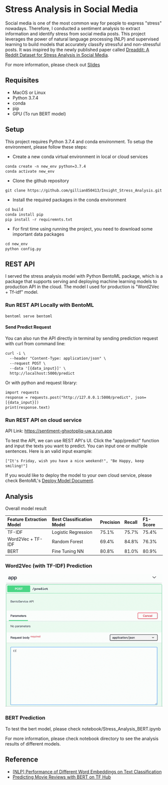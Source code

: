 # Stress Analysis in Social Media 
Social media is one of the most common way for people to express "stress" nowadays. Therefore, I conducted a sentiment 
analysis to extract information and identify stress from social media posts. This project leverages the power of 
natural language processing (NLP) and supervised learning to build models that accurately classify stressful and 
non-stressful posts. It was inspired by the newly published paper called
[Dreaddit: A Reddit Dataset for Stress Analysis in Social Media](https://arxiv.org/abs/1911.00133).

For more information, please check out [Slides](bit.ly/37WNKbu)

## Requisites
- MacOS or Linux
- Python 3.7.4
- conda 
- pip
- GPU (To run BERT model)

## Setup
This project requires Python 3.7.4 and conda environment. To setup the environment, please follow these steps:

- Create a new conda virtual environment in local or cloud services
```
conda create -n new_env python=3.7.4 
conda activate new_env 
```
- Clone the github repository
```
git clone https://github.com/gillian850413/Insight_Stress_Analysis.git
```
- Install the required packages in the conda environment
```
cd build
conda install pip
pip install -r requiremnts.txt
```
- For first time using running the project, you need to download some important data packages
```
cd new_env
python config.py
```

## REST API
I served the stress analysis model with Python BentoML package, which is a package that supports serving and 
deploying machine learning models to production API in the cloud. The model I used for production is 
"Word2Vec + Tf-idf" model. 

### Run REST API Locally with BentoML
```
bentoml serve bentoml
```

#### Send Predict Request
You can also run the API directly in terminal by sending prediction request with curl from command line:
```
curl -i \
  --header "Content-Type: application/json" \
  --request POST \
  --data '[{data_input}]' \
  http://localhost:5000/predict
```
Or with python and request library:
```
import requests
response = requests.post("http://127.0.0.1:5000/predict", json=[{data_input}])
print(response.text)
```

### Run REST API on cloud service
API Link: https://sentiment-ghxotopljq-uw.a.run.app

To test the API, we can use REST API's UI. Click the  "app/predict" function and input the texts you want to predict. 
You can input one or multiple sentences. Here is an valid input example:
```
["It's Friday, wish you have a nice weekend!", "Be Happy, keep smiling!"]
```


If you would like to deploy the model to your own cloud service, please check BentoML's 
[Deploy Model Document](https://docs.bentoml.org/en/latest/deployment/index.html).


## Analysis

Overall model result

| Feature Extraction Model | Best Classification Model | Precision | Recall | F1-Score |
| :-------------    | :-------------  | :-------- |:-------| :------- |
| TF-IDF            | Logistic Regression         | 75.1%     | 75.7%  | 75.4%    |
| Word2Vec + TF-IDF | Random Forest   | 69.4%     | 84.8%  | 76.3%    |
| BERT              | Fine Tuning NN  | 80.8%     | 81.0%  | 80.9%    |

### Word2Vec (with TF-IDF) Prediction 
![API](img/rest_api.gif)


### BERT Prediction
To test the bert model, please check notebook/Stress_Analysis_BERT.ipynb

For more information, please check notebook directory to see the analysis results of different models.






## Reference
- [[NLP] Performance of Different Word Embeddings on Text Classification](https://towardsdatascience.com/nlp-performance-of-different-word-embeddings-on-text-classification-de648c6262b)
- [Predicting Movie Reviews with BERT on TF Hub](https://colab.research.google.com/github/google-research/bert/blob/master/predicting_movie_reviews_with_bert_on_tf_hub.ipynb)

